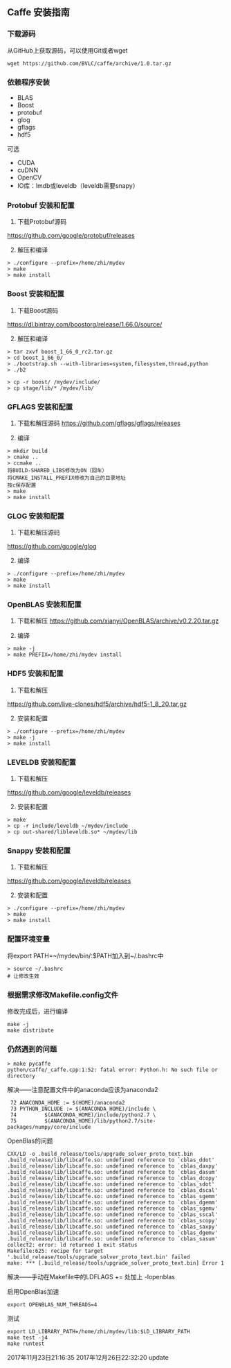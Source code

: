 ## Caffe 安装指南

### 下载源码
从GitHub上获取源码，可以使用Git或者wget
```
wget https://github.com/BVLC/caffe/archive/1.0.tar.gz
```

### 依赖程序安装
- BLAS 
- Boost
- protobuf
- glog
- gflags
- hdf5

可选
- CUDA
- cuDNN
- OpenCV
- IO库：lmdb或leveldb（leveldb需要snapy）

### Protobuf 安装和配置

1. 下载Protobuf源码

https://github.com/google/protobuf/releases

2. 解压和编译

```
> ./configure --prefix=/home/zhi/mydev
> make
> make install
```

### Boost 安装和配置

1. 下载Boost源码

https://dl.bintray.com/boostorg/release/1.66.0/source/

2. 解压和编译

```
> tar zxvf boost_1_66_0_rc2.tar.gz
> cd boost_1_66_0/
> ./bootstrap.sh --with-libraries=system,filesystem,thread,python
> ./b2

```

```
> cp -r boost/ /mydev/include/
> cp stage/lib/* /mydev/lib/
```

### GFLAGS 安装和配置

1. 下载和解压源码
https://github.com/gflags/gflags/releases

2. 编译
```
> mkdir build
> cmake ..
> ccmake ..
将BUILD-SHARED_LIBS修改为ON（回车）
将CMAKE_INSTALL_PREFIX修改为自己的目录地址
按c保存配置
> make
> make install
```
### GLOG 安装和配置

1. 下载和解压源码

https://github.com/google/glog

2. 编译

```
> ./configure --prefix=/home/zhi/mydev
> make
> make install
```

### OpenBLAS 安装和配置

1. 下载和解压
https://github.com/xianyi/OpenBLAS/archive/v0.2.20.tar.gz

2. 编译

```
> make -j
> make PREFIX=/home/zhi/mydev install
```

### HDF5 安装和配置

1. 下载和解压

https://github.com/live-clones/hdf5/archive/hdf5-1_8_20.tar.gz

2. 安装和配置

```
> ./configure --prefix=/home/zhi/mydev
> make -j
> make install
```

### LEVELDB 安装和配置

1. 下载和解压

https://github.com/google/leveldb/releases

2. 安装和配置

```
> make
> cp -r include/leveldb ~/mydev/include
> cp out-shared/libleveldb.so* ~/mydev/lib
```

### Snappy 安装和配置

1. 下载和解压

https://github.com/google/leveldb/releases

2. 安装和配置

```
> ./configure --prefix=/home/zhi/mydev
> make
> make install
```

### 配置环境变量

将export PATH=~/mydev/bin/:$PATH加入到~/.bashrc中
```
> source ~/.bashrc
# 让修改生效
```

### 根据需求修改Makefile.config文件

修改完成后，进行编译

```
make -j
make distribute
```

### 仍然遇到的问题
```
> make pycaffe
python/caffe/_caffe.cpp:1:52: fatal error: Python.h: No such file or directory
```
解决——注意配置文件中的anaconda应该为anaconda2
```
 72 ANACONDA_HOME := $(HOME)/anaconda2
 73 PYTHON_INCLUDE := $(ANACONDA_HOME)/include \
 74         $(ANACONDA_HOME)/include/python2.7 \
 75         $(ANACONDA_HOME)/lib/python2.7/site-packages/numpy/core/include
```
OpenBlas的问题
```
CXX/LD -o .build_release/tools/upgrade_solver_proto_text.bin
.build_release/lib/libcaffe.so: undefined reference to `cblas_ddot'
.build_release/lib/libcaffe.so: undefined reference to `cblas_daxpy'
.build_release/lib/libcaffe.so: undefined reference to `cblas_dasum'
.build_release/lib/libcaffe.so: undefined reference to `cblas_dcopy'
.build_release/lib/libcaffe.so: undefined reference to `cblas_sdot'
.build_release/lib/libcaffe.so: undefined reference to `cblas_dscal'
.build_release/lib/libcaffe.so: undefined reference to `cblas_sgemm'
.build_release/lib/libcaffe.so: undefined reference to `cblas_dgemm'
.build_release/lib/libcaffe.so: undefined reference to `cblas_sgemv'
.build_release/lib/libcaffe.so: undefined reference to `cblas_sscal'
.build_release/lib/libcaffe.so: undefined reference to `cblas_scopy'
.build_release/lib/libcaffe.so: undefined reference to `cblas_saxpy'
.build_release/lib/libcaffe.so: undefined reference to `cblas_dgemv'
.build_release/lib/libcaffe.so: undefined reference to `cblas_sasum'
collect2: error: ld returned 1 exit status
Makefile:625: recipe for target '.build_release/tools/upgrade_solver_proto_text.bin' failed
make: *** [.build_release/tools/upgrade_solver_proto_text.bin] Error 1
```
解决——手动在Makefile中的LDFLAGS += 处加上 -lopenblas

启用OpenBlas加速
```
export OPENBLAS_NUM_THREADS=4
```

测试
```
export LD_LIBRARY_PATH=/home/zhi/mydev/lib:$LD_LIBRARY_PATH
make test -j4
make runtest
```

2017年11月23日21:16:35
2017年12月26日22:32:20 update

